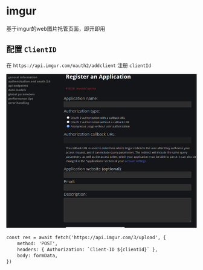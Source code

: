 # imgur
基于imgur的web图片托管页面，即开即用

## 配置 `ClientID`
在 `https://api.imgur.com/oauth2/addclient` 注册 `clientId`

![img](./image/getlientid.png)


```
const res = await fetch('https://api.imgur.com/3/upload', {
    method: 'POST',
    headers: { Authorization: `Client-ID ${clientId}` },
    body: formData,
})
```
